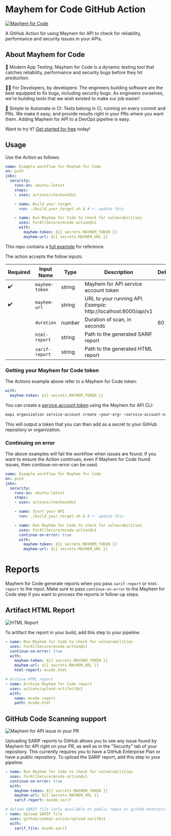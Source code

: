 # Mayhem for Code GitHub Action

[![Mayhem for Code](https://drive.google.com/uc?export=view&id=1JXEbfCDMMwwnDaOgs5-XlPWQwZR93fv4)](http://mayhem.forallsecure.com/)

A GitHub Action for using Mayhem for API to check for reliability, performance and security issues in your APIs. 

## About Mayhem for Code

🧪 Modern App Testing: Mayhem for Code is a dynamic testing tool that catches reliability, performance and security bugs before they hit production.

🧑‍💻 For Developers, by developers: The engineers building software are the best equipped to fix bugs, including security bugs. As engineers ourselves, we're building tools that we wish existed to make our job easier!

🤖 Simple to Automate in CI: Tests belong in CI, running on every commit and PRs. We make it easy, and provide results right in your PRs where you want them. Adding Mayhem for API to a DevOps pipeline is easy.

Want to try it? [Get started for free](https://forallsecure.com/mayhem-free) today!

## Usage

Use the Action as follows:

```yaml
name: Example workflow for Mayhem for Code
on: push
jobs:
  security:
    runs-on: ubuntu-latest
    steps:
    - uses: actions/checkout@v2

    - name: Build your target
      run: ./build_your_target.sh & # <- update this

    - name: Run Mayhem for Code to check for vulnerabilities
      uses: ForAllSecure/mcode-action@v1
      with:
        mayhem-token: ${{ secrets.MAYHEM_TOKEN }}
        mayhem-url: ${{ secrets.MAYHEM_URL }}
```

This repo contains a [full example](workflow.yml) for reference.

The action accepts the follow inputs:

| Required | Input Name | Type | Description | Default
| --- | --- | --- | --- | ---
| ✔️ | `mayhem-token` | string | Mayhem for API service account token | 
| ✔️ | `mayhem-url` | string | URL to your running API. *Example:* http://localhost:8000/api/v1 | 
|   | `duration` | number | Duration of scan, in seconds | 60 
|   | `html-report` | string | Path to the generated SARIF report | 
|   | `sarif-report` | string | Path to the generated HTML report | 

### Getting your Mayhem for Code token

The Actions example above refer to a Mayhem for Code token:

```yaml
with:
  mayhem-token: ${{ secrets.MAYHEM_TOKEN }}
```

You can create a [service account token](https://mayhem4api.forallsecure.com/docs/ch01-03-organizations.html#service-accounts) using the Mayhem for API CLI:

```sh
mapi organization service-account create <your-org> <service-account-name>
```

This will output a token that you can then add as a secret to your GitHub repository or organization.

### Continuing on error

The above examples will fail the workflow when issues are found. If you want to ensure the Action continues, even if Mayhem for Code found issues, then continue-on-error can be used.

```yaml
name: Example workflow for Mayhem for Code
on: push
jobs:
  security:
    runs-on: ubuntu-latest
    steps:
    - uses: actions/checkout@v2

    - name: Start your API
      run: ./build_your_target.sh & # <- update this

    - name: Run Mayhem for Code to check for vulnerabilities
      uses: ForAllSecure/mcode-action@v1
      continue-on-error: true
      with:
        mayhem-token: ${{ secrets.MAYHEM_TOKEN }}
        mayhem-url: ${{ secrets.MAYHEM_URL }}
```

# Reports

Mayhem for Code generate reports when you pass `sarif-report` or `html-report` to the input. Make sure to pass `continue-on-error` to the Mayhem for Code step if you want to process the reports in follow-up steps.

## Artifact HTML Report

![HTML Report](https://mayhem4api.forallsecure.com/downloads/img/sample-report.png)

To artifact the report in your build, add this step to your pipeline:

```yaml
- name: Run Mayhem for Code to check for vulnerabilities
  uses: ForAllSecure/mcode-action@v1
  continue-on-error: true
  with:
    mayhem-token: ${{ secrets.MAYHEM_TOKEN }}
    mayhem-url: ${{ secrets.MAYHEM_URL }}
    html-report: mcode.html

# Archive HTML report
- name: Archive Mayhem for Code report
  uses: actions/upload-artifact@v2
  with:
    name: mcode-report
    path: mcode.html
```

## GitHub Code Scanning support

![Mayhem for API issue in your PR](http://mayhem4api.forallsecure.com/downloads/img/sarif-github.png)

Uploading SARIF reports to GitHub allows you to see any issue found by Mayhem for API right on your PR, as well as in the "Security" tab of your repository. This currently requires you to have a GitHub Enterprise Plan or have a public repository. To upload the SARIF report, add this step to your pipeline:

```yaml
- name: Run Mayhem for Code to check for vulnerabilities
  uses: ForAllSecure/mcode-action@v1
  continue-on-error: true
  with:
    mayhem-token: ${{ secrets.MAYHEM_TOKEN }}
    mayhem-url: ${{ secrets.MAYHEM_URL }}
    sarif-report: mcode.sarif

# Upload SARIF file (only available on public repos or github enterprise)
- name: Upload SARIF file
  uses: github/codeql-action/upload-sarif@v1
  with:
    sarif_file: mcode.sarif
```
